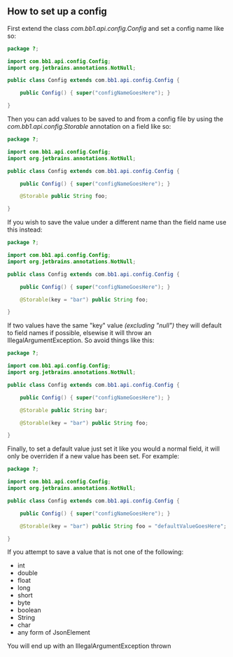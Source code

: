 ## How to set up a config

First extend the class *com.bb1.api.config.Config* and set a config name like so:

```java
package ?;

import com.bb1.api.config.Config;
import org.jetbrains.annotations.NotNull;

public class Config extends com.bb1.api.config.Config {

	public Config() { super("configNameGoesHere"); }

}
```

Then you can add values to be saved to and from a config file by using the *com.bb1.api.config.Storable* annotation on a field like so:

```java
package ?;

import com.bb1.api.config.Config;
import org.jetbrains.annotations.NotNull;

public class Config extends com.bb1.api.config.Config {

	public Config() { super("configNameGoesHere"); }

	@Storable public String foo;

}
```

If you wish to save the value under a different name than the field name use this instead:

```java
package ?;

import com.bb1.api.config.Config;
import org.jetbrains.annotations.NotNull;

public class Config extends com.bb1.api.config.Config {

	public Config() { super("configNameGoesHere"); }

	@Storable(key = "bar") public String foo;

}
```

If two values have the same "key" value *(excluding "null")* they will default to field names if possible, elsewise it will throw an IllegalArgumentException. So avoid things like this:

```java
package ?;

import com.bb1.api.config.Config;
import org.jetbrains.annotations.NotNull;

public class Config extends com.bb1.api.config.Config {

	public Config() { super("configNameGoesHere"); }

	@Storable public String bar;

	@Storable(key = "bar") public String foo;

}
```

Finally, to set a default value just set it like you would a normal field, it will only be overriden if a new value has been set. For example:

```java
package ?;

import com.bb1.api.config.Config;
import org.jetbrains.annotations.NotNull;

public class Config extends com.bb1.api.config.Config {

	public Config() { super("configNameGoesHere"); }

	@Storable(key = "bar") public String foo = "defaultValueGoesHere";

}
```

If you attempt to save a value that is not one of the following:

* int
* double
* float
* long
* short
* byte
* boolean
* String
* char
* any form of JsonElement

You will end up with an IllegalArgumentException thrown